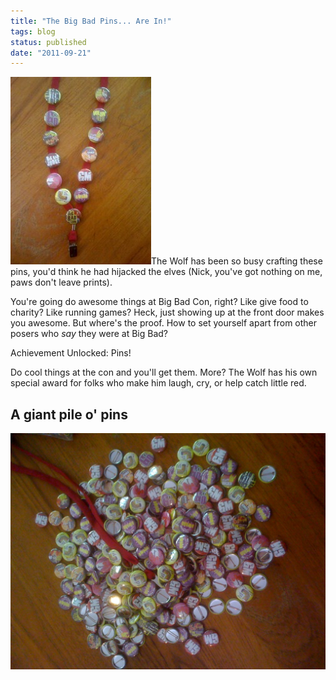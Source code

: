 ```yaml
---
title: "The Big Bad Pins... Are In!"
tags: blog
status: published
date: "2011-09-21"
---
```


[![A loaded lanyard](/images/IMG_0040-225x300.jpg "A loaded lanyard")](http://www.bigbadcon.com/wp-content/uploads/2011/09/IMG_0040.jpg)The Wolf has been so busy crafting these pins, you'd think he had hijacked the elves (Nick, you've got nothing on me, paws don't leave prints).

You're going do awesome things at Big Bad Con, right? Like give food to charity? Like running games? Heck, just showing up at the front door makes you awesome. But where's the proof. How to set yourself apart from other posers who _say_ they were at Big Bad?

Achievement Unlocked: Pins!

Do cool things at the con and you'll get them. More? The Wolf has his own special award for folks who make him laugh, cry, or help catch little red.  

## A giant pile o' pins

[![Pile o Pins](/images/IMG_0042-1024x768.jpg "Pile o Pins")](http://www.bigbadcon.com/wp-content/uploads/2011/09/IMG_0042.jpg)
